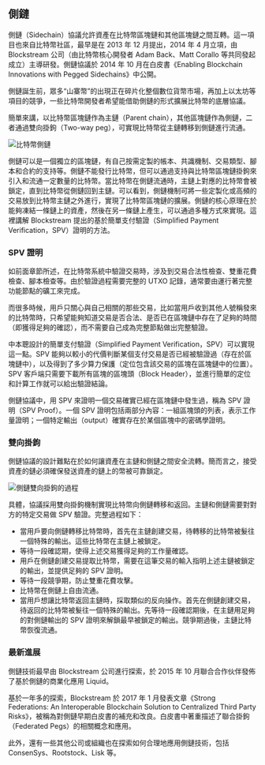 ## 側鏈

側鏈（Sidechain）協議允許資產在比特幣區塊鏈和其他區塊鏈之間互轉。這一項目也來自比特幣社區，最早是在 2013 年 12 月提出，2014 年 4 月立項，由 Blockstream 公司（由比特幣核心開發者 Adam Back、Matt Corallo 等共同發起成立）主導研發。側鏈協議於 2014 年 10 月在白皮書《Enabling Blockchain Innovations with Pegged Sidechains》中公開。

側鏈誕生前，眾多“山寨幣”的出現正在碎片化整個數位貨幣市場，再加上以太坊等項目的競爭，一些比特幣開發者希望能借助側鏈的形式擴展比特幣的底層協議。

簡單來講，以比特幣區塊鏈作為主鏈（Parent chain），其他區塊鏈作為側鏈，二者通過雙向掛鉤（Two-way peg），可實現比特幣從主鏈轉移到側鏈進行流通。

![比特幣側鏈](_images/sidechain.png)

側鏈可以是一個獨立的區塊鏈，有自己按需定製的帳本、共識機制、交易類型、腳本和合約的支持等。側鏈不能發行比特幣，但可以通過支持與比特幣區塊鏈掛鉤來引入和流通一定數量的比特幣。當比特幣在側鏈流通時，主鏈上對應的比特幣會被鎖定，直到比特幣從側鏈回到主鏈。可以看到，側鏈機制可將一些定製化或高頻的交易放到比特幣主鏈之外進行，實現了比特幣區塊鏈的擴展。側鏈的核心原理在於能夠凍結一條鏈上的資產，然後在另一條鏈上產生，可以通過多種方式來實現。這裡講解 Blockstream 提出的基於簡單支付驗證（Simplified Payment Verification，SPV）證明的方法。

### SPV 證明

如前面章節所述，在比特幣系統中驗證交易時，涉及到交易合法性檢查、雙重花費檢查、腳本檢查等。由於驗證過程需要完整的 UTXO 記錄，通常要由運行著完整功能節點的礦工來完成。

而很多時候，用戶只關心與自己相關的那些交易，比如當用戶收到其他人號稱發來的比特幣時，只希望能夠知道交易是否合法、是否已在區塊鏈中存在了足夠的時間（即獲得足夠的確認），而不需要自己成為完整節點做出完整驗證。

中本聰設計的簡單支付驗證（Simplified Payment Verification，SPV）可以實現這一點。SPV 能夠以較小的代價判斷某個支付交易是否已經被驗證過（存在於區塊鏈中），以及得到了多少算力保護（定位包含該交易的區塊在區塊鏈中的位置）。SPV 客戶端只需要下載所有區塊的區塊頭（Block Header），並進行簡單的定位和計算工作就可以給出驗證結論。

側鏈協議中，用 SPV 來證明一個交易確實已經在區塊鏈中發生過，稱為 SPV 證明（SPV Proof）。一個 SPV 證明包括兩部分內容：一組區塊頭的列表，表示工作量證明；一個特定輸出（output）確實存在於某個區塊中的密碼學證明。

### 雙向掛鉤

側鏈協議的設計難點在於如何讓資產在主鏈和側鏈之間安全流轉。簡而言之，接受資產的鏈必須確保發送資產的鏈上的幣被可靠鎖定。

![側鏈雙向掛鉤的過程](_images/sidechain_workflow.png)

具體，協議採用雙向掛鉤機制實現比特幣向側鏈轉移和返回。主鏈和側鏈需要對對方的特定交易做 SPV 驗證。完整過程如下：

* 當用戶要向側鏈轉移比特幣時，首先在主鏈創建交易，待轉移的比特幣被髮往一個特殊的輸出。這些比特幣在主鏈上被鎖定。
* 等待一段確認期，使得上述交易獲得足夠的工作量確認。
* 用戶在側鏈創建交易提取比特幣，需要在這筆交易的輸入指明上述主鏈被鎖定的輸出，並提供足夠的 SPV 證明。
* 等待一段競爭期，防止雙重花費攻擊。
* 比特幣在側鏈上自由流通。
* 當用戶想讓比特幣返回主鏈時，採取類似的反向操作。首先在側鏈創建交易，待返回的比特幣被髮往一個特殊的輸出。先等待一段確認期後，在主鏈用足夠的對側鏈輸出的 SPV 證明來解鎖最早被鎖定的輸出。競爭期過後，主鏈比特幣恢復流通。

### 最新進展

側鏈技術最早由 Blockstream 公司進行探索，於 2015 年 10 月聯合合作伙伴發佈了基於側鏈的商業化應用 Liquid。

基於一年多的探索，Blockstream 於 2017 年 1 月發表文章《Strong Federations: An Interoperable Blockchain Solution to Centralized Third Party Risks》，被稱為對側鏈早期白皮書的補充和改良。白皮書中著重描述了聯合掛鉤（Federated Pegs）的相關概念和應用。

此外，還有一些其他公司或組織也在探索如何合理地應用側鏈技術，包括 ConsenSys、Rootstock、Lisk 等。

